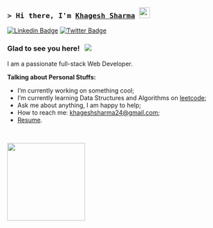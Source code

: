 ### <samp>&gt; Hi there, I'm <a href="" target="_blank">Khagesh Sharma</a> <img src="https://media.giphy.com/media/hvRJCLFzcasrR4ia7z/giphy.gif" width="25"> </samp>

[![Linkedin Badge](https://img.shields.io/badge/-LinkedIn-0e76a8?style=flat-square&logo=Linkedin&logoColor=white)](https://linkedin.com/in/khagesh-sharma-883726250)
[![Twitter Badge](https://img.shields.io/badge/-Twitter-00acee?style=flat-square&logo=Twitter&logoColor=white)](https://twitter.com/_KhageshSharma_)

### Glad to see you here! &nbsp; ![](https://visitor-badge.glitch.me/badge?page_id=Karma.Karma)

I am a passionate full-stack Web Developer.  

**Talking about Personal Stuffs:**

- I’m currently working on something cool;
- I’m currently learning Data Structures and Algorithms on [leetcode]();
- Ask me about anything, I am happy to help;
- How to reach me: khageshsharma24@gmail.com;
- [Resume]().

</br>


<p>
  <img height="180em" src="https://github-readme-stats.vercel.app/api?username=Karma&show_icons=true&hide_border=true&&count_private=true&include_all_commits=true" />
</p>
